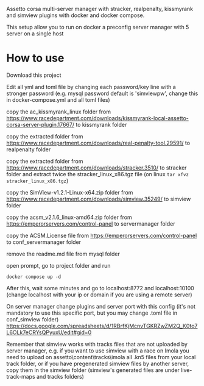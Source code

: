 Assetto corsa multi-server manager with stracker, realpenalty, kissmyrank and simview plugins with docker and docker compose.

This setup allow you to run on docker a preconfig server manager with 5 server on a single host

# How to use
Download this project

Edit all yml and toml file by changing each password/key line with a stronger password (e.g. mysql password default is 'simviewpw', change this in docker-compose.yml and all toml files)

copy the ac_kissmyrank_linux folder from https://www.racedepartment.com/downloads/kissmyrank-local-assetto-corsa-server-plugin.17667/ to kissmyrank folder

copy the extracted folder from https://www.racedepartment.com/downloads/real-penalty-tool.29591/ to realpenalty folder

copy the extracted folder from https://www.racedepartment.com/downloads/stracker.3510/ to stracker folder and extract twice the stracker_linux_x86.tgz file (on linux `tar xfvz stracker_linux_x86.tgz`) 

copy the SimView-v1.2.1-Linux-x64.zip folder from https://www.racedepartment.com/downloads/simview.35249/ to simview folder

copy the acsm_v2.1.6_linux-amd64.zip folder from https://emperorservers.com/control-panel to servermanager folder

copy the ACSM.License file from https://emperorservers.com/control-panel to conf_servermanager folder

remove the readme.md file from mysql folder

open prompt, go to project folder and run
```
docker compose up -d
```

After this, wait some minutes and go to localhost:8772 and localhost:10100 (change localhost with your ip or domain if you are using a remote server)

On server manager change plugins and server port with this config (it's not mandatory to use this specific port, but you may change .toml file in conf_simview folder)
https://docs.google.com/spreadsheets/d/1RBrfKjMcnvTGKRZwZM2Q_K0to7L6OLk7eCRYsQPyuxU/edit#gid=0

Remember that simview works with tracks files that are not uploaded by server manager,
e.g. if you want to use simview with a race on Imola you need to upload on assetto\content\tracks\imola all .kn5 files from your local track folder, or if you have pregenerated simview files by another server, copy them in the simview folder (simview's generated files are under live-track-maps and tracks folders)
